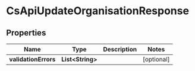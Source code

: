 
# CsApiUpdateOrganisationResponse

## Properties
Name | Type | Description | Notes
------------ | ------------- | ------------- | -------------
**validationErrors** | **List&lt;String&gt;** |  |  [optional]



